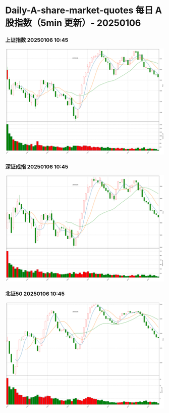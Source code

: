 
# Daily-A-share-market-quotes 每日 A 股指数（5min 更新）- 20250106

### 上证指数 20250106 10:45
![](./fig/2025/1/20250106-sh000001.png)

### 深证成指 20250106 10:45
![](./fig/2025/1/20250106-sz399001.png)

### 北证50 20250106 10:45
![](./fig/2025/1/20250106-bj899050.png)
